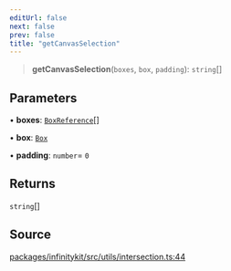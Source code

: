 ```yaml
---
editUrl: false
next: false
prev: false
title: "getCanvasSelection"
---
```


> **getCanvasSelection**(`boxes`, `box`, `padding`): `string`[]

## Parameters

• **boxes**: [`BoxReference`](../type-aliases/BoxReference.md)[]

• **box**: [`Box`](../type-aliases/Box.md)

• **padding**: `number`= `0`

## Returns

`string`[]

## Source

[packages/infinitykit/src/utils/intersection.ts:44](https://github.com/nodenogg-in/alpha-p2p/blob/e7369be/packages/infinitykit/src/utils/intersection.ts#L44)
